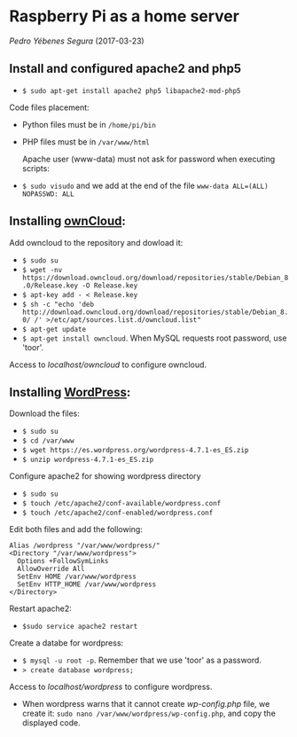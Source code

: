 # Raspberry Pi as a home server

*Pedro Yébenes Segura* (2017-03-23)

## Install and configured apache2 and php5 

* `$ sudo apt-get install apache2 php5 libapache2-mod-php5`

Code files placement:

* Python files must be in `/home/pi/bin`
* PHP files must be in `/var/www/html`

	Apache user (www-data) must not ask for password when executing scripts:

* `$ sudo visudo` and we add at the end of the file `www-data ALL=(ALL) NOPASSWD: ALL`


## Installing [ownCloud](https://owncloud.org/):

Add owncloud to the repository and dowload it:

* `$ sudo su`
* `$ wget -nv https://download.owncloud.org/download/repositories/stable/Debian_8.0/Release.key -O Release.key`
* `$ apt-key add - < Release.key`
* `$ sh -c "echo 'deb http://download.owncloud.org/download/repositories/stable/Debian_8.0/ /' >/etc/apt/sources.list.d/owncloud.list"`
* `$ apt-get update`
* `$ apt-get install owncloud`.
When MySQL requests root password, use 'toor'.

Access to *localhost/owncloud* to configure owncloud.

## Installing [WordPress](https://es.wordpress.org/):

Download the files:

* `$ sudo su`
* `$ cd /var/www`
* `$ wget https://es.wordpress.org/wordpress-4.7.1-es_ES.zip`
* `$ unzip wordpress-4.7.1-es_ES.zip`

Configure apache2 for showing wordpress directory

* `$ sudo su`
* `$ touch /etc/apache2/conf-available/wordpress.conf`
* `$ touch /etc/apache2/conf-enabled/wordpress.conf`

Edit both files and add the following:

```
Alias /wordpress "/var/www/wordpress/"
<Directory "/var/www/wordpress">
  Options +FollowSymLinks
  AllowOverride All
  SetEnv HOME /var/www/wordpress
  SetEnv HTTP_HOME /var/www/wordpress
</Directory>
```

Restart apache2:

* `$sudo service apache2 restart`


Create a databe for wordpress:

* `$ mysql -u root -p`.
Remember that we use 'toor' as a password.
* `> create database wordpress;`

Access to *localhost/wordpress* to configure wordpress.

* When wordpress warns that it cannot create *wp-config.php* file, we create it: `sudo nano /var/www/wordpress/wp-config.php`, and copy the displayed code.



